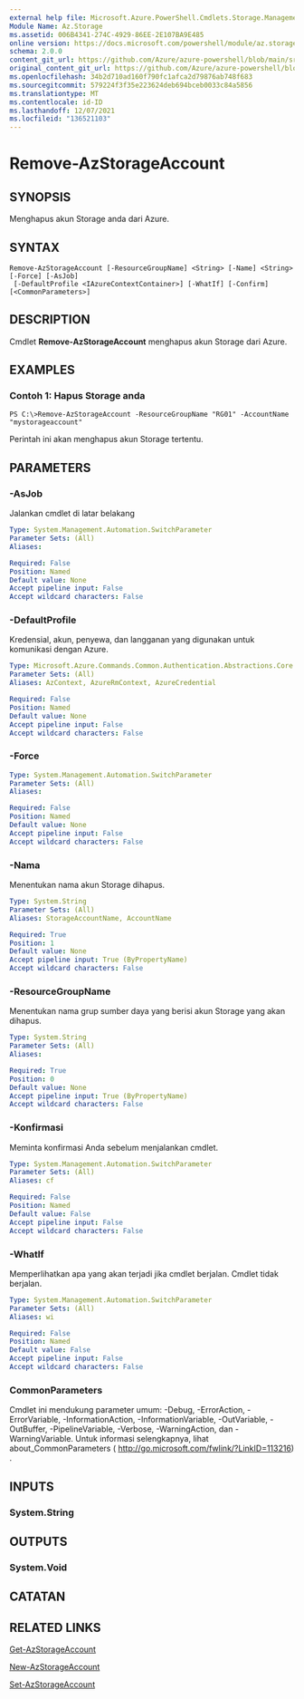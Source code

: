 ```yaml
---
external help file: Microsoft.Azure.PowerShell.Cmdlets.Storage.Management.dll-Help.xml
Module Name: Az.Storage
ms.assetid: 006B4341-274C-4929-86EE-2E107BA9E485
online version: https://docs.microsoft.com/powershell/module/az.storage/remove-azstorageaccount
schema: 2.0.0
content_git_url: https://github.com/Azure/azure-powershell/blob/main/src/Storage/Storage.Management/help/Remove-AzStorageAccount.md
original_content_git_url: https://github.com/Azure/azure-powershell/blob/main/src/Storage/Storage.Management/help/Remove-AzStorageAccount.md
ms.openlocfilehash: 34b2d710ad160f790fc1afca2d79876ab748f683
ms.sourcegitcommit: 579224f3f35e223624deb694bceb0033c84a5856
ms.translationtype: MT
ms.contentlocale: id-ID
ms.lasthandoff: 12/07/2021
ms.locfileid: "136521103"
---
```

# Remove-AzStorageAccount

## SYNOPSIS
Menghapus akun Storage anda dari Azure.

## SYNTAX

```
Remove-AzStorageAccount [-ResourceGroupName] <String> [-Name] <String> [-Force] [-AsJob]
 [-DefaultProfile <IAzureContextContainer>] [-WhatIf] [-Confirm] [<CommonParameters>]
```

## DESCRIPTION
Cmdlet **Remove-AzStorageAccount** menghapus akun Storage dari Azure.

## EXAMPLES

### Contoh 1: Hapus Storage anda
```
PS C:\>Remove-AzStorageAccount -ResourceGroupName "RG01" -AccountName "mystorageaccount"
```

Perintah ini akan menghapus akun Storage tertentu.

## PARAMETERS

### -AsJob
Jalankan cmdlet di latar belakang

```yaml
Type: System.Management.Automation.SwitchParameter
Parameter Sets: (All)
Aliases:

Required: False
Position: Named
Default value: None
Accept pipeline input: False
Accept wildcard characters: False
```

### -DefaultProfile
Kredensial, akun, penyewa, dan langganan yang digunakan untuk komunikasi dengan Azure.

```yaml
Type: Microsoft.Azure.Commands.Common.Authentication.Abstractions.Core.IAzureContextContainer
Parameter Sets: (All)
Aliases: AzContext, AzureRmContext, AzureCredential

Required: False
Position: Named
Default value: None
Accept pipeline input: False
Accept wildcard characters: False
```

### -Force
```yaml
Type: System.Management.Automation.SwitchParameter
Parameter Sets: (All)
Aliases:

Required: False
Position: Named
Default value: None
Accept pipeline input: False
Accept wildcard characters: False
```

### -Nama
Menentukan nama akun Storage dihapus.

```yaml
Type: System.String
Parameter Sets: (All)
Aliases: StorageAccountName, AccountName

Required: True
Position: 1
Default value: None
Accept pipeline input: True (ByPropertyName)
Accept wildcard characters: False
```

### -ResourceGroupName
Menentukan nama grup sumber daya yang berisi akun Storage yang akan dihapus.

```yaml
Type: System.String
Parameter Sets: (All)
Aliases:

Required: True
Position: 0
Default value: None
Accept pipeline input: True (ByPropertyName)
Accept wildcard characters: False
```

### -Konfirmasi
Meminta konfirmasi Anda sebelum menjalankan cmdlet.

```yaml
Type: System.Management.Automation.SwitchParameter
Parameter Sets: (All)
Aliases: cf

Required: False
Position: Named
Default value: False
Accept pipeline input: False
Accept wildcard characters: False
```

### -WhatIf
Memperlihatkan apa yang akan terjadi jika cmdlet berjalan.
Cmdlet tidak berjalan.

```yaml
Type: System.Management.Automation.SwitchParameter
Parameter Sets: (All)
Aliases: wi

Required: False
Position: Named
Default value: False
Accept pipeline input: False
Accept wildcard characters: False
```

### CommonParameters
Cmdlet ini mendukung parameter umum: -Debug, -ErrorAction, -ErrorVariable, -InformationAction, -InformationVariable, -OutVariable, -OutBuffer, -PipelineVariable, -Verbose, -WarningAction, dan -WarningVariable. Untuk informasi selengkapnya, lihat about_CommonParameters ( http://go.microsoft.com/fwlink/?LinkID=113216) .

## INPUTS

### System.String

## OUTPUTS

### System.Void

## CATATAN

## RELATED LINKS

[Get-AzStorageAccount](./Get-AzStorageAccount.md)

[New-AzStorageAccount](./New-AzStorageAccount.md)

[Set-AzStorageAccount](./Set-AzStorageAccount.md)



